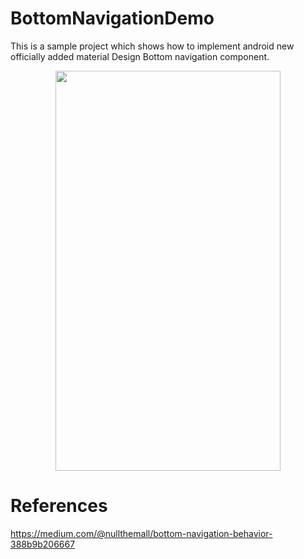 # BottomNavigationDemo

This is a sample project which shows how to implement android new officially added material Design Bottom navigation component.


<p align="center">
  <img src="https://github.com/waleedsarwar86/BottomNavigationDemo/blob/master/screenshots/screenshot.png" width="360" height="640"/>
</p>

# References
https://medium.com/@nullthemall/bottom-navigation-behavior-388b9b206667
